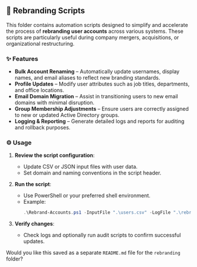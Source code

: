 ## 🔄 Rebranding Scripts

This folder contains automation scripts designed to simplify and accelerate the process of **rebranding user accounts** across various systems. These scripts are particularly useful during company mergers, acquisitions, or organizational restructuring.

### ✨ Features

- **Bulk Account Renaming** – Automatically update usernames, display names, and email aliases to reflect new branding standards.
- **Profile Updates** – Modify user attributes such as job titles, departments, and office locations.
- **Email Domain Migration** – Assist in transitioning users to new email domains with minimal disruption.
- **Group Membership Adjustments** – Ensure users are correctly assigned to new or updated Active Directory groups.
- **Logging & Reporting** – Generate detailed logs and reports for auditing and rollback purposes.

### ⚙️ Usage

1. **Review the script configuration**:
   - Update CSV or JSON input files with user data.
   - Set domain and naming conventions in the script header.

2. **Run the script**:
   - Use PowerShell or your preferred shell environment.
   - Example:
     ```powershell
     .\Rebrand-Accounts.ps1 -InputFile ".\users.csv" -LogFile ".\rebrand-log.txt"
     ```

3. **Verify changes**:
   - Check logs and optionally run audit scripts to confirm successful updates.


Would you like this saved as a separate `README.md` file for the `rebranding` folder?
